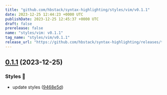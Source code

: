 ```yaml
---
title: "github.com/hbstack/syntax-highlighting/styles/vim/v0.1.1"
date: 2023-12-25 12:44:23 +0000 UTC
publishDate: 2023-12-25 12:45:37 +0000 UTC
draft: false
prerelease: false
name: "styles/vim: v0.1.1"
tag_name: "styles/vim/v0.1.1"
release_url: "https://github.com/hbstack/syntax-highlighting/releases/tag/styles/vim/v0.1.1"
---
```


## [0.1.1](https://github.com/hbstack/syntax-highlighting/compare/styles/vim/v0.1.0...styles/vim/v0.1.1) (2023-12-25)


### Styles 🎨

* update styles ([9468e5d](https://github.com/hbstack/syntax-highlighting/commit/9468e5d054f6c1775a1966bcf308506cebd2f804))
